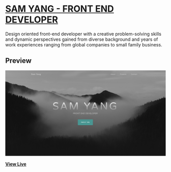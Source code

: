 # [SAM YANG - FRONT END DEVELOPER](https://super8989.github.io/SamYangPortfolio/)

Design oriented front-end developer with a creative problem-solving skills and dynamic perspectives gained from diverse background and years of work experiences ranging from global companies to small family business.

## Preview

[![Sam Yang](/img/landingpage.png)](https://353a23c500dde3b2ad58-c49fe7e7355d384845270f4a7a0a7aa1.ssl.cf2.rackcdn.com/5d6d39cc126d1eebe0a1549c/screenshot.png)

**[View Live ](https://super8989.github.io/SamYangPortfolio/)**

